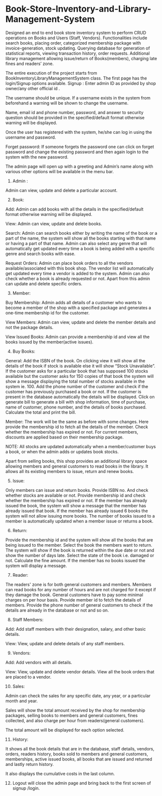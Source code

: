 # Book-Store-Inventory-and-Library-Management-System
Designed an end to end book store inventory system to perform CRUD operations on Books and Users (Staff, Vendors). Functionalities include search books, placing order, categorized membership package with invoice-generation, stock updating. Querying database for generation of statistical reports, viewing transaction history, order  requests. Additional library management allowing issue/return of Books(members), charging late fines and readers’ zone.

The entire execution of the project starts from BookInventoryLibraryManagementSystem class. The first page has the login/Signup options available.
Signup :
Enter admin ID as provided by shop owner/any other official id .

The username should be unique. If a username exists in the system from beforehand a warning will be shown to change the username.

Name, email id and phone number, password, and answer to security question should be provided in the specified/default format otherwise warning will be displayed.

Once the user has registered with the system, he/she can log in using the username and password.

Forget password: If someone forgets the password one can click on forget password and change the existing password and then again login to the system with the new password.

The admin page will open up with a greeting and Admin’s name along with various other options will be available in the menu bar.
1.	Admin : 

Admin can view, update and delete a particular account.

2.	Book:

Add: Admin can add books with all the details in the specified/default format otherwise warning will be displayed.

View: Admin can view, update and delete books.

Search: Admin can search books either by writing the name of the book or a part of the name, the system will show all the books starting with that name or having a part of that name. Admin can also select any genre that will automatically get updated every time a book is being added with a specific genre and search books with ease.

Request Orders: Admin can place book orders to all the vendors available/associated with this book shop. The vendor list will automatically get updated every time a vendor is added to the system. Admin can also check whether a book is already requested or not. Apart from this admin can update and delete specific orders.

3.	Member: 

Buy Membership: Admin adds all details of a customer who wants to become a member of the shop with a specified package and generates a one-time membership id for the customer.

View Members: Admin can view, update and delete the member details and not the package details.

View Issued Books: Admin can provide a membership id and view all the books issued by the member(active issues).

4.	Buy Books:

General: Add the ISBN of the book. On clicking view it will show all the details of the book if stock is available else it will show “Stock Unavailable”. If the customer asks for a particular book that has supposed 100 stocks available but the customer asks for 150 copies of that book the system will show a message displaying the total number of stocks available in the system ie. 100. Add the phone number of the customer and check if the customer has previously purchased a book or not. If the customer is present in the database automatically the details will be displayed. Click on generate bill to generate a bill with shop information, time of purchase, name of customer, phone number, and the details of books purchased. Calculate the total and print the bill.

Member: The work will be the same as before with some changes. Here provide the membership id to fetch all the details of the member. Check whether the membership has expired or not. For current members, discounts are applied based on their membership package.

NOTE: All stocks are updated automatically when a member/customer buys a book, or when the admin adds or updates book stocks.

Apart from selling books, this shop provides an additional library space allowing members and general customers to read books in the library. It allows all its existing members to issue, return and renew books.

5.	Issue: 

Only members can issue and return books.
Provide ISBN no. And check whether stocks are available or not. Provide membership id and check whether the membership has expired or not. If the member has already issued the book, the system will show a message that the member has already issued that book. If the member has already issued 6 books the system will not allow issuing more books. The number of books issued to a member is automatically updated when a member issue or returns a book.

6.	Return: 

Provide the membership id and the system will show all the books that are being issued to the member. Select the book the members want to return. The system will show if the book is returned within the due date or not and show the number of days late. Select the state of the book i.e. damaged or not. Calculate the fine amount. If the member has no books issued the system will display a message.

7.	Reader:

The readers' zone is for both general customers and members. Members can read books for any number of hours and are not charged for it except if they damage the book. General customers have to pay some minimal charges on per hour basis. Provide member id to fetch the details of members. Provide the phone number of general customers to check if the details are already in the database or not and so on.

8.	Staff Members:

Add: Add staff members with their designation, salary, and other basic details.

View: View, update and delete details of any staff members.

9.	Vendors:

Add: Add vendors with all details.

View: View, update and delete vendor details. View all the book orders that are placed to a vendor.

10.	Sales:

Admin can check the sales for any specific date, any year, or a particular month and year.

Sales will show the total amount received by the shop for membership packages, selling books to members and general customers, fines collected, and also charge per hour from readers(general customers).

The total amount will be displayed for each option selected.

11.	History:

It shows all the book details that are in the database, staff details, vendors, orders, readers history, books sold to members and general customers, memberships, active issued books, all books that are issued and returned and lastly return history.

It also displays the cumulative costs in the last column.

12.	Logout will close the admin page and bring back to the first screen of signup /login.


               

